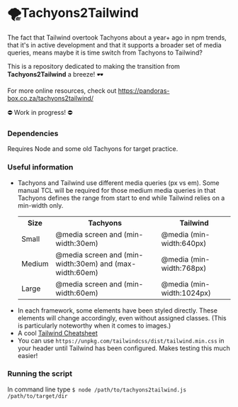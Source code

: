 # 🌪Tachyons2Tailwind



The fact that Tailwind overtook Tachyons about a year+ ago in npm trends, that it's in active development and that it supports a broader set of media queries, means maybe it is time switch from Tachyons to Tailwind?

This is a repository dedicated to making the transition from <b>Tachyons2Tailwind</b> a breeze! 🕶

For more online resources, check out https://pandoras-box.co.za/tachyons2tailwind/

⛔ Work in progress! ⛔

<h3>Dependencies</h3>

Requires Node and some old Tachyons for target practice.

<h3>Useful information</h3>

<ul>
  <li>Tachyons and Tailwind use different media queries (px vs em). Some manual TCL will be required for those medium media queries in that Tachyons defines the range from start to end while Tailwind relies on a min-width only.
    <table>
  <tr>
    <th>Size</th>
    <th>Tachyons</th>
    <th>Tailwind</th>
  </tr>
  <tr>
    <td>Small</td>
    <td>@media screen and (min-width:30em)</td>
    <td>@media (min-width:640px)</td>
  </tr>
  <tr>
    <td>Medium</td>
    <td>@media screen and (min-width:30em) and (max-width:60em)</td>
    <td>@media (min-width:768px)</td>
  </tr>
  <tr>
    <td>Large</td>
    <td>@media screen and (min-width:60em)</td>
    <td>@media (min-width:1024px)</td>
  </tr>
</table>
  </li>
  <li>In each framework, some elements have been styled directly. These elements will change accordingly, even without assigned classes. (This is particularly noteworthy when it comes to images.)</li>
  <li>A cool <a href="https://nerdcave.com/tailwind-cheat-sheet">Tailwind Cheatsheet</a></li>
  <li>You can use <code>https://unpkg.com/tailwindcss/dist/tailwind.min.css</code> in your header until Tailwind has been configured. Makes testing this much easier!</li>
</ul>

<h3>Running the script</h3>

In command line type <code>$ node /path/to/tachyons2tailwind.js /path/to/target/dir</code>
